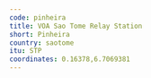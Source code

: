 ```yaml
---
code: pinheira
title: VOA Sao Tome Relay Station
short: Pinheira
country: saotome
itu: STP
coordinates: 0.16378,6.7069381
---
```

